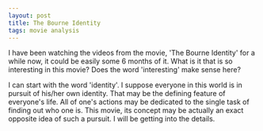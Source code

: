 ```yaml
---
layout: post
title: The Bourne Identity
tags: movie analysis
---
```


I have been watching the videos from the movie, 'The Bourne Identity' for a while now, it could be easily some 6 months of it. What is it that is so interesting in this movie? Does the word 'interesting' make sense here?

I can start with the word 'identity'. I suppose everyone in this world is in pursuit of his/her own identity. That may be the defining feature of everyone's life. All of one's actions may be dedicated to the single task of finding out who one is. This movie, its concept may be actually an exact opposite idea of such a pursuit. I will be getting into the details.
